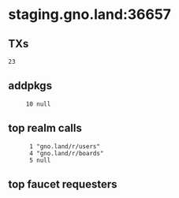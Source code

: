 # staging.gno.land:36657

## TXs
```
23
```

## addpkgs
```
     10 null
```

## top realm calls
```
      1 "gno.land/r/users"
      4 "gno.land/r/boards"
      5 null
```

## top faucet requesters
```
```

